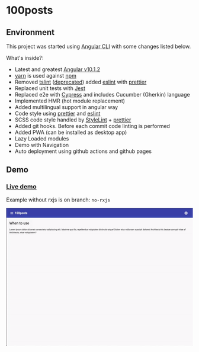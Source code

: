 # 100posts

## Environment

This project was started using [Angular CLI](https://github.com/angular/angular-cli/blob/master/README.md) with some changes listed below.

What's inside?:

- Latest and greatest [Angular v10.1.2](https://angular.io)
- [yarn](https://classic.yarnpkg.com) is used against [npm](https://www.npmjs.com)
- Removed [tslint](https://palantir.github.io/tslint) ([deprecated](https://medium.com/palantir/tslint-in-2019-1a144c2317a9)) added [eslint](https://eslint.org) with [prettier](https://prettier.io)
- Replaced unit tests with [Jest](https://jestjs.io)
- Replaced e2e with [Cypress](https://www.cypress.io) and includes Cucumber (Gherkin) language
- Implemented HMR (hot module replacement)
- Added multilingual support in angular way
- Code style using [prettier](https://prettier.io) and [eslint](https://eslint.org)
- SCSS code style handled by [StyleLint](https://stylelint.io) + [prettier](https://prettier.io)
- Added git hooks. Before each commit code linting is performed
- Added PWA (can be installed as desktop app)
- Lazy Loaded modules
- Demo with Navigation
- Auto deployment using github actions and github pages

## Demo

### [Live demo](https://fdiskas.github.io/100posts)

Example without rxjs is on branch: `no-rxjs`

![demo](src/assets/demo.gif)

